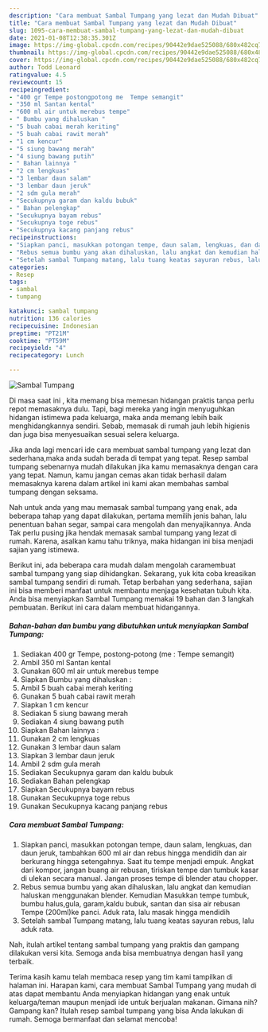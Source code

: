 ```yaml
---
description: "Cara membuat Sambal Tumpang yang lezat dan Mudah Dibuat"
title: "Cara membuat Sambal Tumpang yang lezat dan Mudah Dibuat"
slug: 1095-cara-membuat-sambal-tumpang-yang-lezat-dan-mudah-dibuat
date: 2021-01-08T12:38:35.301Z
image: https://img-global.cpcdn.com/recipes/90442e9dae525088/680x482cq70/sambal-tumpang-foto-resep-utama.jpg
thumbnail: https://img-global.cpcdn.com/recipes/90442e9dae525088/680x482cq70/sambal-tumpang-foto-resep-utama.jpg
cover: https://img-global.cpcdn.com/recipes/90442e9dae525088/680x482cq70/sambal-tumpang-foto-resep-utama.jpg
author: Todd Leonard
ratingvalue: 4.5
reviewcount: 15
recipeingredient:
- "400 gr Tempe postongpotong me  Tempe semangit"
- "350 ml Santan kental"
- "600 ml air untuk merebus tempe"
- " Bumbu yang dihaluskan "
- "5 buah cabai merah keriting"
- "5 buah cabai rawit merah"
- "1 cm kencur"
- "5 siung bawang merah"
- "4 siung bawang putih"
- " Bahan lainnya "
- "2 cm lengkuas"
- "3 lembar daun salam"
- "3 lembar daun jeruk"
- "2 sdm gula merah"
- "Secukupnya garam dan kaldu bubuk"
- " Bahan pelengkap"
- "Secukupnya bayam rebus"
- "Secukupnya toge rebus"
- "Secukupnya kacang panjang rebus"
recipeinstructions:
- "Siapkan panci, masukkan potongan tempe, daun salam, lengkuas, dan daun jeruk, tambahkan 600 ml air dan rebus hingga mendidih dan air berkurang hingga setengahnya. Saat itu tempe menjadi empuk. Angkat dari kompor, jangan buang air rebusan, tiriskan tempe dan tumbuk kasar di ulekan secara manual. Jangan proses tempe di blender atau chopper."
- "Rebus semua bumbu yang akan dihaluskan, lalu angkat dan kemudian haluskan menggunakan blender. Kemudian Masukkan tempe tumbuk, bumbu halus,gula, garam,kaldu bubuk, santan dan sisa air rebusan Tempe (200ml)ke panci. Aduk rata, lalu masak hingga mendidih"
- "Setelah sambal Tumpang matang, lalu tuang keatas sayuran rebus, lalu aduk rata."
categories:
- Resep
tags:
- sambal
- tumpang

katakunci: sambal tumpang 
nutrition: 136 calories
recipecuisine: Indonesian
preptime: "PT21M"
cooktime: "PT59M"
recipeyield: "4"
recipecategory: Lunch

---
```



![Sambal Tumpang](https://img-global.cpcdn.com/recipes/90442e9dae525088/680x482cq70/sambal-tumpang-foto-resep-utama.jpg)

Di masa  saat ini , kita memang bisa memesan hidangan praktis tanpa perlu repot memasaknya dulu. Tapi, bagi mereka yang ingin menyuguhkan hidangan istimewa pada keluarga, maka anda memang lebih baik menghidangkannya sendiri. Sebab, memasak di rumah jauh lebih higienis dan juga bisa menyesuaikan sesuai selera keluarga.

Jika anda lagi mencari ide cara membuat sambal tumpang yang lezat dan sederhana,maka anda sudah berada di tempat yang tepat. Resep sambal tumpang  sebenarnya mudah dilakukan jika kamu memasaknya dengan cara yang tepat. Namun, kamu jangan cemas akan tidak berhasil dalam memasaknya 
karena dalam artikel ini kami akan membahas sambal tumpang dengan seksama.  



Nah untuk anda yang mau memasak sambal tumpang yang enak, ada beberapa tahap yang dapat dilakukan, pertama memilih jenis bahan, lalu penentuan bahan segar, sampai cara mengolah dan menyajikannya. Anda Tak perlu pusing jika hendak memasak sambal tumpang yang lezat di rumah. Karena, asalkan kamu  tahu triknya, maka hidangan ini bisa menjadi sajian yang istimewa.

Berikut ini, ada beberapa cara mudah dalam mengolah caramembuat sambal tumpang yang siap dihidangkan. Sekarang, yuk kita coba kreasikan sambal tumpang sendiri di rumah. Tetap berbahan yang sederhana, sajian ini bisa memberi manfaat untuk membantu menjaga kesehatan tubuh kita. Anda bisa menyiapkan Sambal Tumpang memakai 19 bahan dan 3 langkah pembuatan. Berikut ini cara dalam membuat hidangannya.

<!--inarticleads1-->

##### Bahan-bahan dan bumbu yang dibutuhkan untuk menyiapkan Sambal Tumpang:

1. Sediakan 400 gr Tempe, postong-potong (me : Tempe semangit)
1. Ambil 350 ml Santan kental
1. Gunakan 600 ml air untuk merebus tempe
1. Siapkan  Bumbu yang dihaluskan :
1. Ambil 5 buah cabai merah keriting
1. Gunakan 5 buah cabai rawit merah
1. Siapkan 1 cm kencur
1. Sediakan 5 siung bawang merah
1. Sediakan 4 siung bawang putih
1. Siapkan  Bahan lainnya :
1. Gunakan 2 cm lengkuas
1. Gunakan 3 lembar daun salam
1. Siapkan 3 lembar daun jeruk
1. Ambil 2 sdm gula merah
1. Sediakan Secukupnya garam dan kaldu bubuk
1. Sediakan  Bahan pelengkap
1. Siapkan Secukupnya bayam rebus
1. Gunakan Secukupnya toge rebus
1. Gunakan Secukupnya kacang panjang rebus




<!--inarticleads2-->

##### Cara membuat Sambal Tumpang:

1. Siapkan panci, masukkan potongan tempe, daun salam, lengkuas, dan daun jeruk, tambahkan 600 ml air dan rebus hingga mendidih dan air berkurang hingga setengahnya. Saat itu tempe menjadi empuk. Angkat dari kompor, jangan buang air rebusan, tiriskan tempe dan tumbuk kasar di ulekan secara manual. Jangan proses tempe di blender atau chopper.
1. Rebus semua bumbu yang akan dihaluskan, lalu angkat dan kemudian haluskan menggunakan blender. Kemudian Masukkan tempe tumbuk, bumbu halus,gula, garam,kaldu bubuk, santan dan sisa air rebusan Tempe (200ml)ke panci. Aduk rata, lalu masak hingga mendidih
1. Setelah sambal Tumpang matang, lalu tuang keatas sayuran rebus, lalu aduk rata.




Nah, itulah artikel tentang  sambal tumpang  yang praktis dan gampang dilakukan versi kita. Semoga anda bisa membuatnya dengan hasil yang terbaik. 

Terima kasih kamu telah membaca resep yang tim kami tampilkan di halaman ini. Harapan kami, cara membuat  Sambal Tumpang yang mudah di atas dapat membantu Anda menyiapkan hidangan yang enak untuk keluarga/teman maupun menjadi ide untuk berjualan makanan. Gimana nih? Gampang kan? Itulah resep sambal tumpang yang bisa Anda lakukan di rumah. Semoga bermanfaat dan selamat mencoba!

